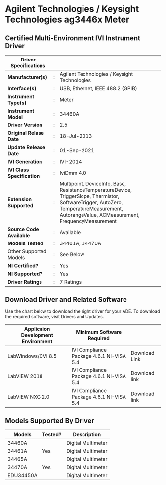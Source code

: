 # Agilent Technologies / Keysight Technologies ag3446x Meter

## Certified Multi-Environment IVI Instrument Driver

| Driver Specifications   |     |                                              |
| ----------------------- | --- | -------------------------------------------- |
| **Manufacturer(s)**     | :   | Agilent Technologies / Keysight Technologies|
| **Interface(s)** |: |USB, Ethernet, IEEE 488.2 (GPIB) |
|**Instrument Type(s)**|: |Meter|
| **Instrument Model**    | :   | 34460A |
| **Driver Version**| : | 2.5 |
| **Original Relase Date** | : | 18-Jul-2013 |
| **Update Release Date** | : | 01-Sep-2021 |
| **IVI Generation** | : | IVI-2014 |
| **IVI Class Specification** | : | IviDmm 4.0 |
| **Extension Supported** | : | Multipoint, DeviceInfo, Base, ResistanceTemperatureDevice, TriggerSlope, Thermistor, SoftwareTrigger, AutoZero, TemperatureMeasurement, AutorangeValue, ACMeasurement, FrequencyMeasurement |
| **Source Code Available** | : | Available |
| **Models Tested** | : | 34461A, 34470A |
| Other Supported Models | : | See Below |
| **NI Certified?** | : | Yes |
| **NI Supported?** | : | Yes |
| **Driver Ratings** | : |  7 Ratings | 4.43 out of 5 |

## Download Driver and Related Software
Use the chart below to download the right driver for your ADE. To download the required software, visit  Drivers and Updates.

| Applicaion Development Environment | Minimum Software Required | |
| -- | -- | -- |
| LabWindows/CVI 8.5 |  IVI Compliance Package 4.6.1 NI-VISA 5.4 | Download Link |
| LabVIEW 2018 | IVI Compliance Package 4.6.1 NI-VISA 5.4 | Download link |
| LabVIEW NXG 2.0 | IVI Compliance Package 4.6.1 NI-VISA 5.4 | Download link |

## Models Supported By Driver

| Models | Tested? | Description |
| -- | -- | -- |
| 34460A | | Digital Multimeter |
| 34461A | Yes | Digital Multimeter|
| 34465A | | Digital Multimeter |
| 34470A | Yes | Digital Multimeter |
| EDU34450A | | Digital Multimeter |